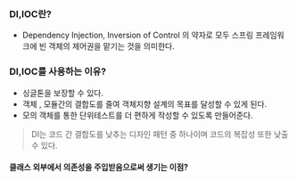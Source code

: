 ### DI,IOC란?
- Dependency Injection, Inversion of Control 의 약자로 모두 스프링 프레임워크에 빈 객체의 제어권을 맡기는 것을 의미한다.

### DI,IOC를 사용하는 이유?
- 싱글톤을 보장할 수 있다.
- 객체 , 모듈간의 결합도를 줄여 객체지향 설계의 목표를 달성할 수 있게 된다.
- 모의 객체를 통한 단위테스트를 더 편하게 작성할 수 있도록 만들어준다.

> DI는 코드 간 결합도를 낮추는 디자인 패턴 중 하나이며 코드의 복잡성 또한 낮출 수 있다.

#### 클래스 외부에서 의존성을 주입받음으로써 생기는 이점?
